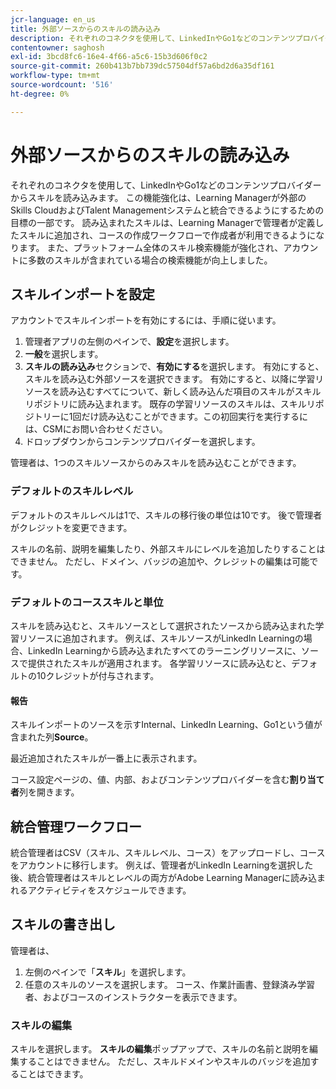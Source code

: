 ```yaml
---
jcr-language: en_us
title: 外部ソースからのスキルの読み込み
description: それぞれのコネクタを使用して、LinkedInやGo1などのコンテンツプロバイダーからスキルを読み込みます。  読み込まれたスキルは、Learning Managerで管理者が定義したスキルに追加され、コースの作成ワークフローで作成者が利用できるようになります。
contentowner: saghosh
exl-id: 3bcd8fc6-16e4-4f66-a5c6-15b3d606f0c2
source-git-commit: 260b413b7bb739dc57504df57a6bd2d6a35df161
workflow-type: tm+mt
source-wordcount: '516'
ht-degree: 0%

---
```


# 外部ソースからのスキルの読み込み

それぞれのコネクタを使用して、LinkedInやGo1などのコンテンツプロバイダーからスキルを読み込みます。 この機能強化は、Learning Managerが外部のSkills CloudおよびTalent Managementシステムと統合できるようにするための目標の一部です。 読み込まれたスキルは、Learning Managerで管理者が定義したスキルに追加され、コースの作成ワークフローで作成者が利用できるようになります。 また、プラットフォーム全体のスキル検索機能が強化され、アカウントに多数のスキルが含まれている場合の検索機能が向上しました。

## スキルインポートを設定

アカウントでスキルインポートを有効にするには、手順に従います。

1. 管理者アプリの左側のペインで、**設定**&#x200B;を選択します。
1. **一般**&#x200B;を選択します。
1. **スキルの読み込み**&#x200B;セクションで、**有効にする**&#x200B;を選択します。 有効にすると、スキルを読み込む外部ソースを選択できます。 有効にすると、以降に学習リソースを読み込むすべてについて、新しく読み込んだ項目のスキルがスキルリポジトリに読み込まれます。 既存の学習リソースのスキルは、スキルリポジトリーに1回だけ読み込むことができます。この初回実行を実行するには、CSMにお問い合わせください。
1. ドロップダウンからコンテンツプロバイダーを選択します。

管理者は、1つのスキルソースからのみスキルを読み込むことができます。

### デフォルトのスキルレベル

デフォルトのスキルレベルは1で、スキルの移行後の単位は10です。 後で管理者がクレジットを変更できます。

スキルの名前、説明を編集したり、外部スキルにレベルを追加したりすることはできません。 ただし、ドメイン、バッジの追加や、クレジットの編集は可能です。

### デフォルトのコーススキルと単位

スキルを読み込むと、スキルソースとして選択されたソースから読み込まれた学習リソースに追加されます。 例えば、スキルソースがLinkedIn Learningの場合、LinkedIn Learningから読み込まれたすべてのラーニングリソースに、ソースで提供されたスキルが適用されます。 各学習リソースに読み込むと、デフォルトの10クレジットが付与されます。

#### 報告

スキルインポートのソースを示すInternal、LinkedIn Learning、Go1という値が含まれた列&#x200B;**Source**。

最近追加されたスキルが一番上に表示されます。

コース設定ページの、値、内部、およびコンテンツプロバイダーを含む&#x200B;**割り当て者**&#x200B;列を開きます。


## 統合管理ワークフロー

統合管理者はCSV（スキル、スキルレベル、コース）をアップロードし、コースをアカウントに移行します。 例えば、管理者がLinkedIn Learningを選択した後、統合管理者はスキルとレベルの両方がAdobe Learning Managerに読み込まれるアクティビティをスケジュールできます。

## スキルの書き出し

管理者は、

1. 左側のペインで「**スキル**」を選択します。
1. 任意のスキルのソースを選択します。 コース、作業計画書、登録済み学習者、およびコースのインストラクターを表示できます。

### スキルの編集

スキルを選択します。 **スキルの編集**&#x200B;ポップアップで、スキルの名前と説明を編集することはできません。 ただし、スキルドメインやスキルのバッジを追加することはできます。
